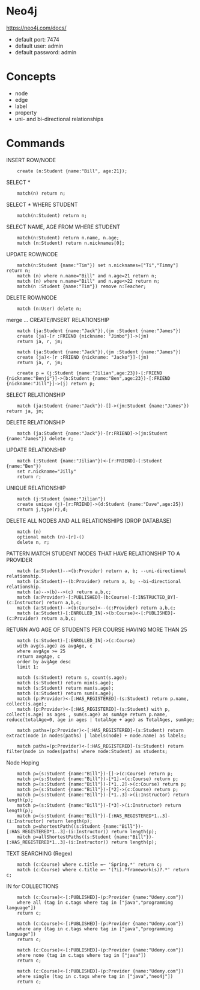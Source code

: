 # Neo4j
https://neo4j.com/docs/
* default port: 7474
* default user: admin
* default password: admin


# Concepts

* node
* edge
* label
* property
* uni- and bi-directional relationships

# Commands

INSERT ROW/NODE
```
	create (n:Student {name:"Bill", age:21});
```
SELECT *
```
	match(n) return n;
```
SELECT * WHERE STUDENT
```
	match(n:Student) return n;
```
SELECT NAME, AGE FROM WHERE STUDENT
```
	match(n:Student) return n.name, n.age;
	match (n:Student) return n.nicknames[0];
```
UPDATE ROW/NODE
```
	match(n:Student {name:"Tim"}) set n.nicknames=["Ti","Timmy"] return n;
	match (n) where n.name="Bill" and n.age=21 return n;
	match (n) where n.name="Bill" and n.age<>22 return n;
	match(n :Student {name:"Tim"}) remove n:Teacher;
```
DELETE ROW/NODE
```
	match (n:User) delete n;
```
merge ...
CREATE/INSERT RELATIONSHIP
```
	match (ja:Student {name:"Jack"}),(jm :Student {name:"James"})
	create (ja)-[r :FRIEND {nickname: "Jimbo"}]->(jm)
	return ja, r, jm;

	match (ja:Student {name:"Jack"}),(jm :Student {name:"James"})
	create (ja)<-[r :FRIEND {nickname: "Jacko"}]-(jm)
	return ja, r, jm;

	create p = (j:Student {name:"Jilian",age:23})-[:FRIEND {nickname:"Benji"}]->(b:Student {name:"Ben",age:23})-[:FRIEND {nickname:"Jill"}]->(j) return p;
```
SELECT RELATIONSHIP
```
	match (ja:Student {name:"Jack"})-[]->(jm:Student {name:"James"}) return ja, jm;
```
DELETE RELATIONSHIP
```
	match (ja:Student {name:"Jack"})-[r:FRIEND]->(jm:Student {name:"James"}) delete r;
```
UPDATE RELATIONSHIP
```
	match (:Student {name:"Jilian"})<-[r:FRIEND]-(:Student {name:"Ben"})
	set r.nickname="Jilly"
	return r;
```
UNIQUE RELATIONSHIP
```
	match (j:Student {name:"Jilian"})
	create unique (j)-[r:FRIEND]->(d:Student {name:"Dave",age:25})
	return j,type(r),d;
```
DELETE ALL NODES AND ALL RELATIONSHIPS (DROP DATABASE)
```
	match (n)
	optional match (n)-[r]-()
	delete n, r;
```
PATTERN MATCH STUDENT NODES THAT HAVE RELATIONSHIP TO A PROVIDER
```
	match (a:Student)-->(b:Provider) return a, b; --uni-directional relationship.
	match (a:Student)--(b:Provider) return a, b; --bi-directional relationship.
	match (a)-->(b)-->(c) return a,b,c;
	match (a:Provider)-[:PUBLISHED]-(b:Course)-[:INSTRUCTED_BY]-(c:Instructor) return a,b,c;
	match (a:Student)-->(b:Course)<--(c:Provider) return a,b,c;
	match (a:Student)-[:ENROLLED_IN]->(b:Course)<-[:PUBLISHED]-(c:Provider) return a,b,c;
```
RETURN AVG AGE OF STUDENTS PER COURSE HAVING MORE THAN 25
```
	match (s:Student)-[:ENROLLED_IN]->(c:Course)
	with avg(s.age) as avgAge, c
	where avgAge >= 25
	return avgAge, c
	order by avgAge desc
	limit 1;

	match (s:Student) return s, count(s.age);
	match (s:Student) return min(s.age);
	match (s:Student) return max(s.age);
	match (s:Student) return sum(s.age);
	match (p:Provider)<-[:HAS_REGISTERED]-(s:Student) return p.name, collect(s.age);
	match (p:Provider)<-[:HAS_REGISTERED]-(s:Student) with p, collect(s.age) as ages , sum(s.age) as sumAge return p.name, reduce(totalAge=0, age in ages | totalAge + age) as TotalAges, sumAge;

	match paths=(p:Provider)<-[:HAS_REGISTERED]-(s:Student) return extract(node in nodes(paths) | labels(node) + node.name) as labels;

	match paths=(p:Provider)<-[:HAS_REGISTERED]-(s:Student) return filter(node in nodes(paths) where node:Student) as students;
```
Node Hoping
```
	match p=(s:Student {name:"Bill"})-[]->(c:Course) return p;
	match p=(s:Student {name:"Bill"})-[*1]->(c:Course) return p;
	match p=(s:Student {name:"Bill"})-[*1..2]->(c:Course) return p;
	match p=(s:Student {name:"Bill"})-[*2]->(c:Course) return p;
	match p=(s:Student {name:"Bill"})-[*1..3]->(i:Instructor) return length(p);
	match p=(s:Student {name:"Bill"})-[*3]->(i:Instructor) return length(p);
	match p=(s:Student {name:"Bill"})-[:HAS_REGISTERED*1..3]-(i:Instructor) return length(p);
	match p=shortestPath((s:Student {name:"Bill"})-[:HAS_REGISTERED*1..3]-(i:Instructor)) return length(p);
	match p=allShortestPaths((s:Student {name:"Bill"})-[:HAS_REGISTERED*1..3]-(i:Instructor)) return length(p);
```
TEXT SEARCHING (Regex)
```
	match (c:Course) where c.title =~ 'Spring.*' return c;
	match (c:Course) where c.title =~ '(?i).*framework(s)?.*' return c;
```
IN for COLLECTIONS
```
	match (c:Course)<-[:PUBLISHED]-(p:Provider {name:"Udemy.com"})
	where all (tag in c.tags where tag in ["java","programming language"])
	return c;

	match (c:Course)<-[:PUBLISHED]-(p:Provider {name:"Udemy.com"})
	where any (tag in c.tags where tag in ["java","programming language"])
	return c;

	match (c:Course)<-[:PUBLISHED]-(p:Provider {name:"Udemy.com"})
	where none (tag in c.tags where tag in ["java"])
	return c;

	match (c:Course)<-[:PUBLISHED]-(p:Provider {name:"Udemy.com"})
	where single (tag in c.tags where tag in ["java","neo4j"])
	return c;
```
